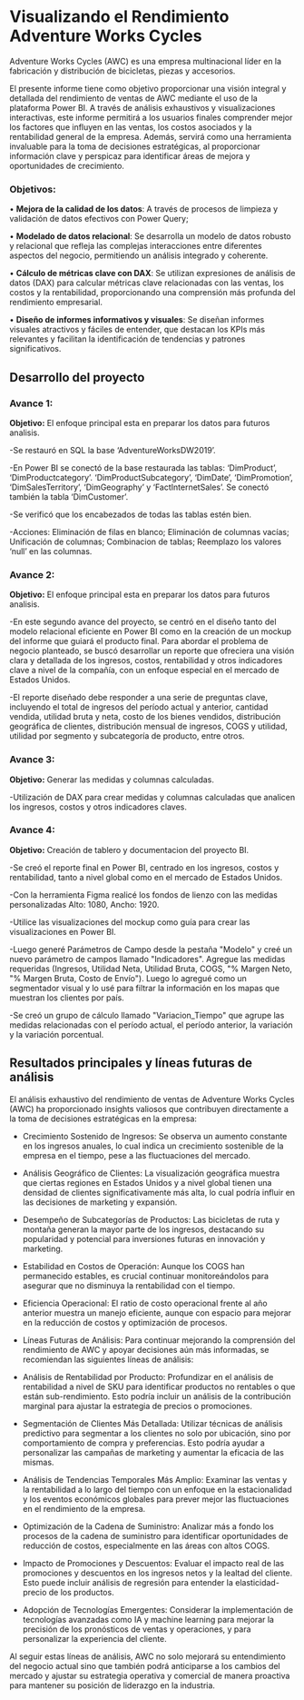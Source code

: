 # Visualizando el Rendimiento Adventure Works Cycles

Adventure Works Cycles (AWC) es una empresa multinacional líder en la fabricación y distribución de bicicletas, piezas y accesorios. 

El presente informe tiene como objetivo proporcionar una visión integral y detallada del rendimiento de ventas de AWC mediante el uso de la plataforma Power BI. A través de análisis exhaustivos y visualizaciones interactivas, este informe permitirá a los usuarios finales comprender mejor los factores que influyen en las ventas, los costos asociados y la rentabilidad general de la empresa. Además, servirá como una herramienta invaluable para la toma de decisiones estratégicas, al proporcionar información clave y perspicaz para identificar áreas de mejora y oportunidades de crecimiento.

### Objetivos:

• **Mejora de la calidad de los datos**: A través de procesos de limpieza y validación de datos efectivos con Power Query;

• **Modelado de datos relacional**: Se desarrolla un modelo de datos robusto y relacional que refleja las complejas interacciones entre diferentes aspectos del negocio, permitiendo un análisis integrado y coherente.

• **Cálculo de métricas clave con DAX**: Se utilizan expresiones de análisis de datos (DAX) para calcular métricas clave relacionadas con las ventas, los costos y la rentabilidad, proporcionando una comprensión más profunda del rendimiento empresarial.

• **Diseño de informes informativos y visuales**: Se diseñan informes visuales atractivos y fáciles de entender, que destacan los KPIs más relevantes y facilitan la identificación de tendencias y patrones significativos.



## Desarrollo del proyecto

### Avance 1:
**Objetivo:** El enfoque principal esta en preparar los datos para futuros analisis.

-Se restauró en SQL la base ‘AdventureWorksDW2019’.
  
-En Power BI se conectó de la base restaurada las tablas: ‘DimProduct’, ‘DimProductcategory’. ‘DimProductSubcategory’, ‘DimDate’, ‘DimPromotion’, ‘DimSalesTerritory’, ‘DimGeography’ y ‘FactInternetSales’. Se conectó también la tabla ‘DimCustomer’.
  
-Se verificó que los encabezados de todas las tablas estén bien.
  
-Acciones: Eliminación de filas en blanco; Eliminación de columnas vacías; Unificación de columnas; Combinacion de tablas; Reemplazo los valores ‘null’ en las columnas.


### Avance 2: 
**Objetivo:** El enfoque principal esta en preparar los datos para futuros analisis.

-En este segundo avance del proyecto, se centró en el diseño tanto del modelo relacional eficiente en Power BI como en la creación de un mockup del informe que guiará el producto final. Para abordar el problema de negocio planteado, se buscó desarrollar un reporte que ofreciera una visión clara y detallada de los ingresos, costos, rentabilidad y otros indicadores clave a nivel de la compañía, con un enfoque especial en el mercado de Estados Unidos.

-El reporte diseñado debe responder a una serie de preguntas clave, incluyendo el total de ingresos del período actual y anterior, cantidad vendida, utilidad bruta y neta, costo de los bienes vendidos, distribución geográfica de clientes, distribución mensual de ingresos, COGS y utilidad, utilidad por segmento y subcategoría de producto, entre otros.


### Avance 3: 
**Objetivo:** Generar las medidas y columnas calculadas.

-Utilización de DAX para crear medidas y columnas calculadas que analicen los ingresos, costos y otros indicadores claves. 


### Avance 4: 
**Objetivo:** Creación de tablero y documentacion del proyecto BI.

-Se creó el reporte final en Power BI, centrado en los ingresos, costos y rentabilidad, tanto a nivel global como en el mercado de Estados Unidos.
  
-Con la herramienta Figma realicé los fondos de lienzo con las medidas personalizadas Alto: 1080, Ancho: 1920.
  
-Utilice las visualizaciones del mockup como guía para crear las visualizaciones en Power BI.
  
-Luego generé Parámetros de Campo desde la pestaña "Modelo" y creé un nuevo parámetro de campos llamado "Indicadores". Agregue las medidas requeridas (Ingresos, Utilidad Neta, Utilidad Bruta, COGS, "% Margen Neto, "% Margen Bruta, Costo de Envío"). Luego lo agregué como un segmentador visual y lo usé para filtrar la información en los mapas que muestran los clientes por país.
  
-Se creó un grupo de cálculo llamado "Variacion_Tiempo" que agrupe las medidas relacionadas con el período actual, el período anterior, la variación y la variación porcentual. 



## Resultados principales y líneas futuras de análisis

El análisis exhaustivo del rendimiento de ventas de Adventure Works Cycles (AWC) ha proporcionado insights valiosos que contribuyen directamente a la toma de decisiones estratégicas en la empresa:

- Crecimiento Sostenido de Ingresos: Se observa un aumento constante en los ingresos anuales, lo cual indica un crecimiento sostenible de la empresa en el tiempo, pese a las fluctuaciones del mercado.

- Análisis Geográfico de Clientes: La visualización geográfica muestra que ciertas regiones en Estados Unidos y a nivel global tienen una densidad de clientes significativamente más alta, lo cual podría influir en las decisiones de marketing y expansión.

- Desempeño de Subcategorías de Productos: Las bicicletas de ruta y montaña generan la mayor parte de los ingresos, destacando su popularidad y potencial para inversiones futuras en innovación y marketing.

- Estabilidad en Costos de Operación: Aunque los COGS han permanecido estables, es crucial continuar monitoreándolos para asegurar que no disminuya la rentabilidad con el tiempo.

- Eficiencia Operacional: El ratio de costo operacional frente al año anterior muestra un manejo eficiente, aunque con espacio para mejorar en la reducción de costos y optimización de procesos.

- Líneas Futuras de Análisis: Para continuar mejorando la comprensión del rendimiento de AWC y apoyar decisiones aún más informadas, se recomiendan las siguientes líneas de análisis:

- Análisis de Rentabilidad por Producto: Profundizar en el análisis de rentabilidad a nivel de SKU para identificar productos no rentables o que están sub-rendimiento. Esto podría incluir un análisis de la contribución marginal para ajustar la estrategia de precios o promociones.

- Segmentación de Clientes Más Detallada: Utilizar técnicas de análisis predictivo para segmentar a los clientes no solo por ubicación, sino por comportamiento de compra y preferencias. Esto podría ayudar a personalizar las campañas de marketing y aumentar la eficacia de las mismas.

- Análisis de Tendencias Temporales Más Amplio: Examinar las ventas y la rentabilidad a lo largo del tiempo con un enfoque en la estacionalidad y los eventos económicos globales para prever mejor las fluctuaciones en el rendimiento de la empresa.

- Optimización de la Cadena de Suministro: Analizar más a fondo los procesos de la cadena de suministro para identificar oportunidades de reducción de costos, especialmente en las áreas con altos COGS.

- Impacto de Promociones y Descuentos: Evaluar el impacto real de las promociones y descuentos en los ingresos netos y la lealtad del cliente. Esto puede incluir análisis de regresión para entender la elasticidad-precio de los productos.

- Adopción de Tecnologías Emergentes: Considerar la implementación de tecnologías avanzadas como IA y machine learning para mejorar la precisión de los pronósticos de ventas y operaciones, y para personalizar la experiencia del cliente.

Al seguir estas líneas de análisis, AWC no solo mejorará su entendimiento del negocio actual sino que también podrá anticiparse a los cambios del mercado y ajustar su estrategia operativa y comercial de manera proactiva para mantener su posición de liderazgo en la industria.

